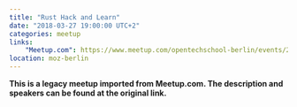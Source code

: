 ```yaml
---
title: "Rust Hack and Learn"
date: "2018-03-27 19:00:00 UTC+2"
categories: meetup 
links:
    "Meetup.com": https://www.meetup.com/opentechschool-berlin/events/247387953/
location: moz-berlin
---
```


<strong>This is a legacy meetup imported from Meetup.com. The description and speakers can be found at the original link.</strong>